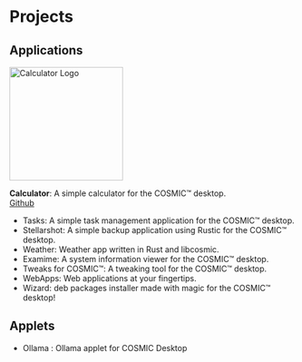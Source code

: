 # Projects

## Applications

<img src="/res/dev.edfloreshz.Calculator.svg" alt="Calculator Logo" width="200"/>

**Calculator**: A simple calculator for the COSMIC™ desktop.  
[Github](https://github.com/cosmic-utils/calculator?tab=readme-ov-file)

- Tasks:  A simple task management application for the COSMIC™ desktop. 
- Stellarshot:  A simple backup application using Rustic for the COSMIC™ desktop.
- Weather:  Weather app written in Rust and libcosmic.
- Examime: A system information viewer for the COSMIC™ desktop.
- Tweaks for COSMIC™: A tweaking tool for the COSMIC™ desktop.
- WebApps:  Web applications at your fingertips.
- Wizard: deb packages installer made with magic for the COSMIC™ desktop! 

## Applets

- Ollama :  Ollama applet for COSMIC Desktop 